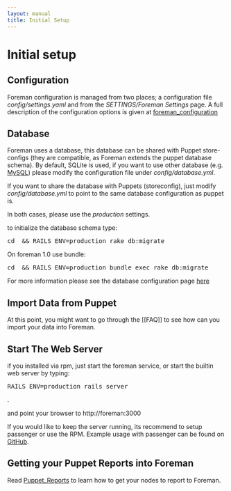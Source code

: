 ```yaml
---
layout: manual
title: Initial Setup
---
```


# Initial setup

## Configuration

Foreman configuration is managed from two places; a configuration file *config/settings.yaml* and from the *SETTINGS/Foreman Settings* page. A full description of the configuration options is given at [foreman_configuration](3.5.2_configuration_options.html)

## Database

Foreman uses a database, this database can be shared with Puppet store-configs (they are compatible, as Foreman extends the puppet database schema). By default, SQLite is used, if you want to use other database (e.g. [MySQL](3.5.3_database_setup.html)) please modify the configuration file under *config/database.yml*.

If you want to share the database with Puppets (storeconfig), just modify *config/database.yml* to point to the same database configuration as puppet is.

In both cases, please use the *production* settings.

to initialize the database schema type:
<pre>cd <foreman installation path> && RAILS_ENV=production rake db:migrate</pre>

On foreman 1.0 use bundle:
<pre>cd <foreman installation path> && RAILS_ENV=production bundle exec rake db:migrate</pre>

For more information please see the database configuration page [here](3.5.3_database_setup.html)

## Import Data from Puppet

At this point, you might want to go through the [[FAQ]] to see how can you import your data into Foreman.

## Start The Web Server

if you installed via rpm, just start the foreman service, or start the builtin web server by typing:
<pre>RAILS_ENV=production rails server</pre>.

and point your browser to http://foreman:3000

If you would like to keep the server running, its recommend to setup
passenger or use the RPM. Example usage with passenger can be found on
[GitHub](http://github.com/theforeman/puppet-foreman/blob/master/templates/foreman-vhost.conf.erb).

## Getting your Puppet Reports into Foreman

Read [Puppet_Reports](3.5.4_puppet_reports.html) to learn how to get your nodes to report to Foreman.
